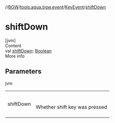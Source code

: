 //[BGW](../../../index.md)/[tools.aqua.bgw.event](../index.md)/[KeyEvent](index.md)/[shiftDown](shift-down.md)



# shiftDown  
[jvm]  
Content  
val [shiftDown](shift-down.md): [Boolean](https://kotlinlang.org/api/latest/jvm/stdlib/kotlin/-boolean/index.html)  
More info  


## Parameters  
  
jvm  
  
| | |
|---|---|
| <a name="tools.aqua.bgw.event/KeyEvent/shiftDown/#/PointingToDeclaration/"></a>shiftDown| <a name="tools.aqua.bgw.event/KeyEvent/shiftDown/#/PointingToDeclaration/"></a><br><br>Whether shift key was pressed<br><br>|
  
  



